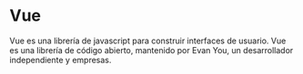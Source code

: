 # Vue

Vue es una librería de javascript para construir interfaces de usuario. Vue es una librería de código abierto, mantenido por Evan You, un desarrollador independiente y empresas.
